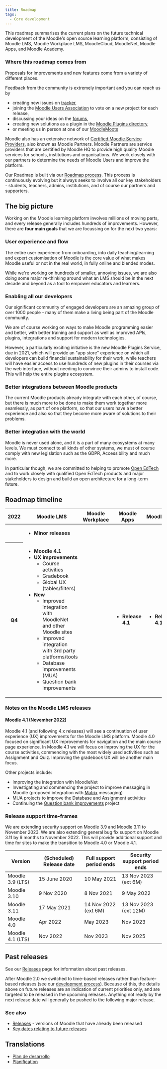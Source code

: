 ```yaml
---
title: Roadmap
tags:
  - Core development
---
```


This roadmap summarises the current plans on the future technical development of the Moodle's open source learning platform, consisting of Moodle LMS, Moodle Workplace LMS, MoodleCloud, MoodleNet, Moodle Apps, and Moodle Academy.

### Where this roadmap comes from

Proposals for improvements and new features come from a variety of different places.

Feedback from the community is extremely important and you can reach us by

- creating new issues on [tracker](http://tracker.moodle.org),
- joining the [Moodle Users Association](https://moodleassociation.org/) to vote on a new project for each release,
- discussing your ideas on the [forums](https://moodle.org/forums),
- creating new solutions as a plugin in the [Moodle Plugins directory](https://moodle.org/plugins),
- or meeting us in person at one of our [MoodleMoots](https://moodle.com/events/)

Moodle also has an extensive network of [Certified Moodle Service Providers](https://moodle.com/services), also known as Moodle Partners. Moodle Partners are service providers that are certified by Moodle HQ to provide high quality Moodle services for schools, institutions and organisations. We work closely with our partners to determine the needs of Moodle Users and improve the platform.

Our Roadmap is built via our [Roadmap process](https://docs.moodle.org/dev/Roadmap_process). This process is continuously evolving but it always seeks to involve all our key stakeholders - students, teachers, admins, institutions, and of course our partners and supporters.

## The big picture

Working on the Moodle learning platform involves millions of moving parts, and every release generally includes hundreds of improvements. However, there are **four main goals** that we are focussing on for the next two years:

### User experience and flow

The entire user experience from onboarding, into daily teaching/learning and expert customisation of Moodle is the core value of what makes Moodle useful or not in the real world, in fully online and blended modes.

While we're working on hundreds of smaller, annoying issues, we are also doing some major re-thinking around what an LMS should be in the next decade and beyond as a tool to empower educators and learners.

### Enabling all our developers

Our significant community of engaged developers are an amazing group of over 1000 people - many of them make a living being part of the Moodle community.

We are of course working on ways to make Moodle programming easier and better, with better training and support as well as improved APIs, plugins, integrations and support for modern technologies.

However, a particularly exciting initiative is the new Moodle Plugins Service, due in 2021, which will provide an "app store" experience on which all developers can build financial sustainability for their work, while teachers will have easier access to use hundreds of new plugins in their courses via the web interface, without needing to convince their admins to install code. This will help the entire plugins ecosystem.

### Better integrations between Moodle products

The current Moodle products already integrate with each other, of course, but there is much more to be done to make them work together more seamlessly, as part of one platform, so that our users have a better experience and also so that they become more aware of solutions to their problems.

### Better integration with the world

Moodle is never used alone, and it is a part of many ecosystems at many levels. We must connect to all kinds of other systems, we must of course comply with new legislation such as the GDPR, Accessibility and much more.

In particular though, we are committed to helping to promote [<span class="underline">Open EdTech</span>](https://openedtech.global/) and to work closely with qualified Open EdTech products and major stakeholders to design and build an open architecture for a long-term future.

## Roadmap timeline

<!--
  Github Flavoured Markdown does not support tables without headers.
  We must use an HTML table here.
  Please note that Spacing in this table is important.
  Markdown must have empty newlines between it and HTML markup.
-->
<table>
<thead>
<tr>
<th> 2022 </th>
<th> Moodle LMS </th>
<th> Moodle Workplace </th>
<th> Moodle Apps </th>
<th> MoodleCloud </th>
<th> MoodleNet <a href="https://tracker.moodle.org/projects/MDLNET?selectedItem=com.atlassian.jira.jira-projects-plugin%3Arelease-page&status=released-unreleased" target="_blank">*</a></th>
<th> Moodle Academy </th>
</tr>
</thead>
<tbody>
<tr>
<td> </td>
<td>

- **Minor releases**

</td>
<td> </td>
<td> </td>
<td> </td>
<td> </td>
<td> </td>
</tr>

<tr><th> Q4 </th><td>

- **Moodle 4.1**
- **UX improvements**
  - Course activities
  - Gradebook
  - Global UX (tables/filters)
- **New**
  - Improved integration with MoodleNet and other Moodle sites
  - Improved integration with 3rd party platforms/tools
  - Database improvements (MUA)
  - Question bank improvements

</td><td>

</td><td>

- **Release 4.1**

</td><td>

- **Release 4.1**

</td><td>

</td><td>

</td></tr>
</tbody></table>

### Notes on the Moodle LMS releases

#### Moodle 4.1 (November 2022)

Moodle 4.1 (and following 4.x releases) will see a continuation of user experience (UX) improvements for the Moodle LMS platform. Moodle 4.0 focused on significant UX improvements for navigation and the main course page experience. In Moodle 4.1 we will focus on improving the UX for the course activities, commencing with the most widely used activities such as Assignment and Quiz. Improving the gradebook UX will be another main focus.

Other projects include:

- Improving the integration with MoodleNet
- Investigating and commencing the project to improve messaging in Moodle (proposed integration with [Matrix](https://matrix.org/) messaging)
- MUA projects to improve the Database and Assignment activities
- Continuing the [Question bank improvements](https://docs.moodle.org/dev/Question_bank_improvements_for_Moodle_4.1) project

### Release support time-frames

We are extending security support on Moodle 3.9 and Moodle 3.11 to November 2023. We are also extending general bug fix support on Moodle 3.11 by 6 months to November 2022. This will provide additional support and time for sites to make the transition to Moodle 4.0 or Moodle 4.1.

| Version | (Scheduled) Release date | Full support period ends | Security support period ends |
| --- | --- | --- | --- |
| Moodle 3.9 (LTS) | 15 June 2020 | 10 May 2021 | 13 Nov 2023 (ext 6M) |
| Moodle 3.10 | 9 Nov 2020 | 8 Nov 2021 | 9 May 2022 |
| Moodle 3.11 | 17 May 2021 | 14 Nov 2022 (ext 6M) | 13 Nov 2023 (ext 12M) |
| Moodle 4.0 | Apr 2022 | May 2023 | Nov 2023 |
| Moodle 4.1 (LTS) | Nov 2022 | Nov 2023 | Nov 2025 |

## Past releases

See our [Releases](/general/releases) page for information about past releases.

After Moodle 2.0 we switched to time-based releases rather than feature-based releases (see our [development process](/general/development/process)). Because of this, the details above on future releases are an indication of current priorities only, and are targeted to be released in the upcoming releases. Anything not ready by the next release date will generally be pushed to the following major release.

### See also

- [Releases](/general/releases) - versions of Moodle that have already been released
- [Key dates relating to future releases](/general/releases/#general-release-calendar)

## Translations

<!-- cspell:disable -->

- [Plan de desarrollo](https://docs.moodle.org/es/Plan_de_desarrollo)
- [Planification](https://docs.moodle.org/fr/Planification)
